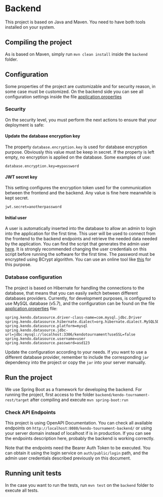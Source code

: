 # Backend

This project is based on Java and Maven. You need to have both tools installed on your system.

## Compiling the project

As is based on Maven, simply run `mvn clean install` inside the `backend` folder.

## Configuration

Some properties of the project are customizable and for security reason, in some case must be customized. On the backend
side you can see all configuration settings inside the
file [application.properties](kendo-tournament-rest/src/main/resources/application.properties)

### Security

On the security level, you must perform the next actions to ensure that your deployment is safe:

#### Update the database encryption key

The property `database.encryption.key` is used for database encryption purpose. Obviously this value must be keep in
secret. If the property is left empty, no encryption is applied on the database. Some examples of use:

```
database.encryption.key=mypassword
```

#### JWT secret key

This setting configures the encryption token used for the communication between the frontend and the backend. Any value
is fine here meanwhile is kept secret.

```
jwt.secret=anotherpassword
```

#### Initial user

A user is automatically inserted into the database to allow an admin to login into the application for the first time.
This user will be used to connect from the frontend to the backend endpoints and retrieve the needed data needed by the
application. You can find the script that generates the admin user
[here](kendo-tournament-rest/src/main/resources/database/default-authenticated-users.sql). It is strongly recommended
changing the user credentials on this script before running the software for the first time. The password must be
encrypted using BCrypt algorithm. You can use an online tool like [this](https://bcrypt-generator.com/) for this
purpose.

### Database configuration

The project is based on Hibernate for handling the connections to the database, that means that you can easily switch
between different databases providers. Currently, for development purposes, is configured to use MySQL database (v5.7),
and the configuration can be found on the
file [application.properties](kendo-tournament-rest/src/main/resources/application.properties) file:

```
spring.kendo.datasource.driver-class-name=com.mysql.jdbc.Driver
spring.kendo.datasource.hibernate.dialect=org.hibernate.dialect.MySQL5Dialect
spring.kendo.datasource.platform=mysql
spring.kendo.datasource.jdbc-url=jdbc:mysql://localhost:3306/kendotournament?useSSL=false
spring.kendo.datasource.username=user
spring.kendo.datasource.password=asd123
```

Update the configuration according to your needs. If you want to use a different database provider, remember to include
the corresponding `jar` dependency into the project or copy the `jar` into your server manually.

## Run the project

We use Spring Boot as a framework for developing the backend. For running the project, first access to the
folder `backend/kendo-tournament-rest/target` after compiling and execute `mvn spring-boot:run`

### Check API Endpoints

This project is using OpenAPI Documentation. You can check all available endpoints
on `http://localhost:8080/kendo-tournament-backend/` or using your server domain instead of localhost if is in
production. If you can see the endpoints description here, probably the backend is working correctly.

Note that the endpoints need the Bearer Auth Token to be executed. You can obtain it using the login service
on `auth/public/login` path, and the admin user credentials described previously on this document.

## Running unit tests

In the case you want to run the tests, run `mvn test` on the `backend` folder to execute all tests.